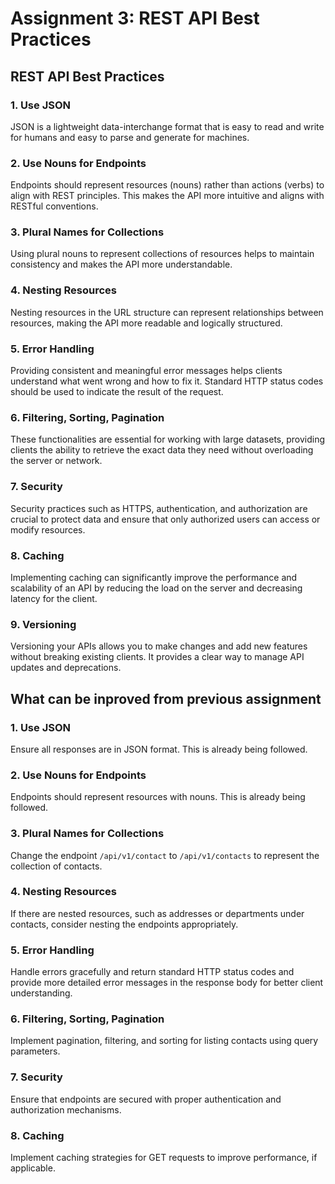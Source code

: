 # Assignment 3: REST API Best Practices

## REST API Best Practices 

### 1. Use JSON
JSON is a lightweight data-interchange format that is easy to read and write for humans and easy to parse and generate for machines.

### 2. Use Nouns for Endpoints
Endpoints should represent resources (nouns) rather than actions (verbs) to align with REST principles. This makes the API more intuitive and aligns with RESTful conventions.

### 3. Plural Names for Collections
Using plural nouns to represent collections of resources helps to maintain consistency and makes the API more understandable.

### 4. Nesting Resources
Nesting resources in the URL structure can represent relationships between resources, making the API more readable and logically structured.

### 5. Error Handling
Providing consistent and meaningful error messages helps clients understand what went wrong and how to fix it. Standard HTTP status codes should be used to indicate the result of the request.

### 6. Filtering, Sorting, Pagination
These functionalities are essential for working with large datasets, providing clients the ability to retrieve the exact data they need without overloading the server or network.

### 7. Security
Security practices such as HTTPS, authentication, and authorization are crucial to protect data and ensure that only authorized users can access or modify resources.

### 8. Caching
Implementing caching can significantly improve the performance and scalability of an API by reducing the load on the server and decreasing latency for the client.

### 9. Versioning
Versioning your APIs allows you to make changes and add new features without breaking existing clients. It provides a clear way to manage API updates and deprecations.

## What can be inproved from previous assignment

### 1. Use JSON
Ensure all responses are in JSON format. This is already being followed.

### 2. Use Nouns for Endpoints
Endpoints should represent resources with nouns. This is already being followed.

### 3. Plural Names for Collections
Change the endpoint `/api/v1/contact` to `/api/v1/contacts` to represent the collection of contacts.

### 4. Nesting Resources
If there are nested resources, such as addresses or departments under contacts, consider nesting the endpoints appropriately.

### 5. Error Handling
Handle errors gracefully and return standard HTTP status codes and provide more detailed error messages in the response body for better client understanding.

### 6. Filtering, Sorting, Pagination
Implement pagination, filtering, and sorting for listing contacts using query parameters.

### 7. Security
Ensure that endpoints are secured with proper authentication and authorization mechanisms.

### 8. Caching
Implement caching strategies for GET requests to improve performance, if applicable.
